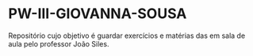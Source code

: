 # PW-III-GIOVANNA-SOUSA
Repositório cujo objetivo é guardar exercícios e matérias das em sala de aula pelo professor João Siles.
